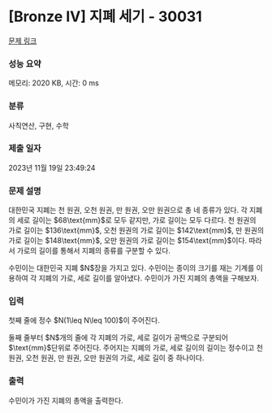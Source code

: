 # [Bronze IV] 지폐 세기 - 30031 

[문제 링크](https://www.acmicpc.net/problem/30031) 

### 성능 요약

메모리: 2020 KB, 시간: 0 ms

### 분류

사칙연산, 구현, 수학

### 제출 일자

2023년 11월 19일 23:49:24

### 문제 설명

<p>대한민국 지폐는 천 원권, 오천 원권, 만 원권, 오만 원권으로 총 네 종류가 있다. 각 지폐의 세로 길이는 $68\text{mm}$로 모두 같지만, 가로 길이는 모두 다르다. 천 원권의 가로 길이는 $136\text{mm}$, 오천 원권의 가로 길이는 $142\text{mm}$, 만 원권의 가로 길이는 $148\text{mm}$, 오만 원권의 가로 길이는 $154\text{mm}$이다. 따라서 가로의 길이를 통해서 지폐의 종류를 구분할 수 있다.</p>

<p>수민이는 대한민국 지폐 $N$장을 가지고 있다. 수민이는 종이의 크기를 재는 기계를 이용하여 각 지폐의 가로, 세로 길이를 알아냈다. 수민이가 가진 지폐의 총액을 구해보자.</p>

### 입력 

 <p>첫째 줄에 정수 $N(1\leq N\leq 100)$이 주어진다.</p>

<p>둘째 줄부터 $N$개의 줄에 각 지폐의 가로, 세로 길이가 공백으로 구분되어 $\text{mm}$단위로 주어진다. 주어지는 지폐의 가로, 세로 길이의 길이는 정수이고 천 원권, 오천 원권, 만 원권, 오만 원권의 가로, 세로 길이 중 하나이다.</p>

### 출력 

 <p>수민이가 가진 지폐의 총액을 출력한다.</p>

